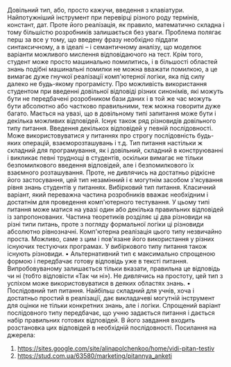 Довільний тип, або, просто кажучи, введення з клавіатури. Найпотужніший інструмент при перевірці різного роду термінів, констант, дат. Проте його реалізація, як правило, математично складна і тому більшістю розробників залишається без уваги. Проблема полягає перш за все у тому, що введену фразу необхідно піддати синтаксичному, а в ідеалі – і семантичному аналізу, що моделює варіанти можливого мислення відповідаючого на тест. Крім того, студент може просто машинально помилитись, і в більшості областей знань подібні машинальні помилки не можна вважати помилкою, а це вимагає дуже гнучкої реалізації комп'ютерної логіки, яка під силу далеко не будь-якому програмісту. Про можливість використання студентом при введенні довільної відповіді різних синонімів, які можуть бути не передбачені розробником бази даних і в той же час можуть бути абсолютно або частково правильними, теж можна говорити дуже багато. Мається на увазі, що в довільному типі запитання може бути і декілька можливих відповідей. Існує також ряд різновидів довільного типу питання.
Введення декількох відповідей у певній послідовності. Може використовуватися у питаннях про строгу послідовність будь-яких операцій, взаєморозташувань і т.д. Тип питання настільки ж складний для програмування, як і довільний, складний в конструюванні і викликає певні труднощі в студентів, оскільки вимагає не тільки безпомилкового введення відповідей, але і безпомилкового їх взаємного розташування. Проте, не дивлячись на достатньо рідкісне його застосування, цей тип незамінний і є могутнім засобом з'ясування рівня знань студентів у питаннях.
Вибірковий тип питання. Класичний варіант, який переважна частина розробників вважає необхідним і достатнім для проведення комп'ютерного тестування. У цьому типі питання може матися на увазі один або декілька правильних відповідей із запропонованих. Частина теоретиків розділяє ці два різновиди на різні типи питань, проте з погляду формальної логіки ці різновиди абсолютно рівнозначні. Комп'ютерна реалізація цього типу незвичайно проста. Можливо, саме з цим і пов'язане його використання у різних існуючих тестуючих програмах. 
У вибіркового типу питання також існують різновиди.
•  Альтернативний тип є максимально спрощеною формою і передбачає готову відповідь уже в тексті питання. Випробовуваному залишається тільки вказати, правильна це відповідь чи ні (тобто відповісти «Так чи ні»). Не дивлячись на простоту, цей тип з успіхом може використовуватися в деяких областях знань. 
•  Послідовний тип питання. Найбільш складний для учнів, хоча і достатньо простий в реалізації, дає викладачеві могутній інструмент для оцінки не тільки конкретних знань, але і логіки. Спрощений варіант послідовного типу передбачає, що учню задається питання і дається набір правильних готових відповідей. В його завдання входить розстановка цих відповідей в необхідній послідовності.
Посилання на джерела:
 1. https://sites.google.com/site/alinapolchenkoo/home/vidi-pitan-testiv
 2. https://stud.com.ua/63580/marketing/pitannya_anketi
